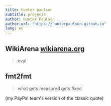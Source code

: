 ```yaml
---
title: hunter paulson
subtitle: projects
author: Hunter Paulson
author-url: "https://hunterpaulson.github.io"
lang: en
---
```


## WikiArena [wikiarena.org](https://wikiarena.org)

> eval

## fmt2fmt

> what gets measured gets fixed

(my PayPal team's version of the classic quote)

